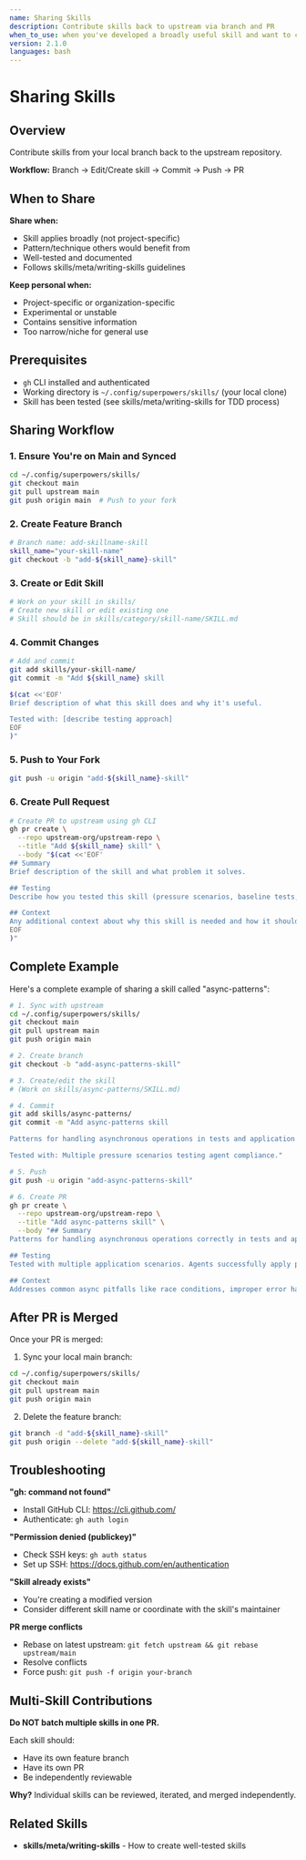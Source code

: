 ```yaml
---
name: Sharing Skills
description: Contribute skills back to upstream via branch and PR
when_to_use: when you've developed a broadly useful skill and want to contribute it upstream via pull request
version: 2.1.0
languages: bash
---
```


# Sharing Skills

## Overview

Contribute skills from your local branch back to the upstream repository.

**Workflow:** Branch → Edit/Create skill → Commit → Push → PR

## When to Share

**Share when:**

- Skill applies broadly (not project-specific)
- Pattern/technique others would benefit from
- Well-tested and documented
- Follows skills/meta/writing-skills guidelines

**Keep personal when:**

- Project-specific or organization-specific
- Experimental or unstable
- Contains sensitive information
- Too narrow/niche for general use

## Prerequisites

- `gh` CLI installed and authenticated
- Working directory is `~/.config/superpowers/skills/` (your local clone)
- Skill has been tested (see skills/meta/writing-skills for TDD process)

## Sharing Workflow

### 1. Ensure You're on Main and Synced

```bash
cd ~/.config/superpowers/skills/
git checkout main
git pull upstream main
git push origin main  # Push to your fork
```

### 2. Create Feature Branch

```bash
# Branch name: add-skillname-skill
skill_name="your-skill-name"
git checkout -b "add-${skill_name}-skill"
```

### 3. Create or Edit Skill

```bash
# Work on your skill in skills/
# Create new skill or edit existing one
# Skill should be in skills/category/skill-name/SKILL.md
```

### 4. Commit Changes

```bash
# Add and commit
git add skills/your-skill-name/
git commit -m "Add ${skill_name} skill

$(cat <<'EOF'
Brief description of what this skill does and why it's useful.

Tested with: [describe testing approach]
EOF
)"
```

### 5. Push to Your Fork

```bash
git push -u origin "add-${skill_name}-skill"
```

### 6. Create Pull Request

```bash
# Create PR to upstream using gh CLI
gh pr create \
  --repo upstream-org/upstream-repo \
  --title "Add ${skill_name} skill" \
  --body "$(cat <<'EOF'
## Summary
Brief description of the skill and what problem it solves.

## Testing
Describe how you tested this skill (pressure scenarios, baseline tests, etc.).

## Context
Any additional context about why this skill is needed and how it should be used.
EOF
)"
```

## Complete Example

Here's a complete example of sharing a skill called "async-patterns":

```bash
# 1. Sync with upstream
cd ~/.config/superpowers/skills/
git checkout main
git pull upstream main
git push origin main

# 2. Create branch
git checkout -b "add-async-patterns-skill"

# 3. Create/edit the skill
# (Work on skills/async-patterns/SKILL.md)

# 4. Commit
git add skills/async-patterns/
git commit -m "Add async-patterns skill

Patterns for handling asynchronous operations in tests and application code.

Tested with: Multiple pressure scenarios testing agent compliance."

# 5. Push
git push -u origin "add-async-patterns-skill"

# 6. Create PR
gh pr create \
  --repo upstream-org/upstream-repo \
  --title "Add async-patterns skill" \
  --body "## Summary
Patterns for handling asynchronous operations correctly in tests and application code.

## Testing
Tested with multiple application scenarios. Agents successfully apply patterns to new code.

## Context
Addresses common async pitfalls like race conditions, improper error handling, and timing issues."
```

## After PR is Merged

Once your PR is merged:

1. Sync your local main branch:

```bash
cd ~/.config/superpowers/skills/
git checkout main
git pull upstream main
git push origin main
```

2. Delete the feature branch:

```bash
git branch -d "add-${skill_name}-skill"
git push origin --delete "add-${skill_name}-skill"
```

## Troubleshooting

**"gh: command not found"**

- Install GitHub CLI: https://cli.github.com/
- Authenticate: `gh auth login`

**"Permission denied (publickey)"**

- Check SSH keys: `gh auth status`
- Set up SSH: https://docs.github.com/en/authentication

**"Skill already exists"**

- You're creating a modified version
- Consider different skill name or coordinate with the skill's maintainer

**PR merge conflicts**

- Rebase on latest upstream: `git fetch upstream && git rebase upstream/main`
- Resolve conflicts
- Force push: `git push -f origin your-branch`

## Multi-Skill Contributions

**Do NOT batch multiple skills in one PR.**

Each skill should:

- Have its own feature branch
- Have its own PR
- Be independently reviewable

**Why?** Individual skills can be reviewed, iterated, and merged independently.

## Related Skills

- **skills/meta/writing-skills** - How to create well-tested skills
